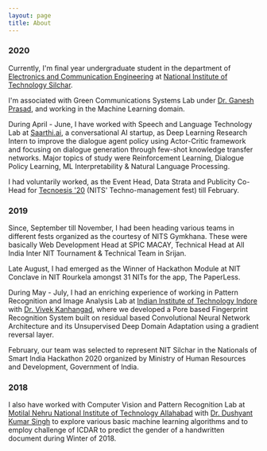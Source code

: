 ```yaml
---
layout: page
title: About
---
```


### 2020

Currently, I'm final year undergraduate student in the department of [Electronics and Communication Engineering](http://www.nits.ac.in/departments/ece/ece.php) at [National Institute of Technology Silchar](http://www.nits.ac.in/).

I'm associated with Green Communications Systems Lab under [Dr. Ganesh Prasad](https://scholar.google.com/citations?user=lHbOWx0AAAAJ&hl=en), and working in the Machine Learning domain.

During April - June, I have worked with Speech and Language Technology Lab at <a href = "https://saathi.ai">Saarthi.ai</a>, a conversational AI startup, as Deep Learning Research Intern to improve the dialogue agent policy using Actor-Critic framework and focusing on dialogue generation through few-shot knowledge transfer networks. Major topics of study were Reinforcement Learning, Dialogue Policy Learning, ML Interpretability & Natural Language Processing.

I had voluntarily worked, as the Event Head, Data Strata and Publicity Co-Head for [Tecnoesis '20](https://www.tecnoesis.org) (NITS' Techno-management fest) till February.


### 2019

Since, September till November, I had been heading various teams in different fests organized as the courtesy of NITS Gymkhana. These were basically Web Development Head at SPIC MACAY, Technical Head at All India Inter NIT Tournament & Technical Team in Srijan. 

Late August, I had emerged as the Winner of Hackathon Module at NIT Conclave in NIT Rourkela amongst 31 NITs for the app, The PaperLess.

During May - July, I had an enriching experience of working in Pattern Recognition and Image Analysis Lab at <a href = "https://www.iiti.ac.in/">Indian Institute of Technology Indore</a> with <a href = "http://www.iiti.ac.in/people/~kvivek/">Dr. Vivek Kanhangad</a>, where we developed a Pore based Fingerprint Recognition System built on residual based Convolutional Neural Network Architecture and its Unsupervised Deep Domain Adaptation using a gradient reversal layer. 

February, our team was selected to represent NIT Silchar in the Nationals of Smart India Hackathon 2020 organized by Ministry of Human Resources and Development, Government of India.


### 2018

I also have worked with Computer Vision and Pattern Recognition Lab at <a href = "http://www.mnnit.ac.in/">Motilal Nehru National Institute of Technology Allahabad</a> with <a href = "https://dksinghmnnit.github.io">Dr. Dushyant Kumar Singh</a> to explore various basic machine learning algorithms and to employ challenge of ICDAR to predict the gender of a handwritten document during Winter of 2018.

